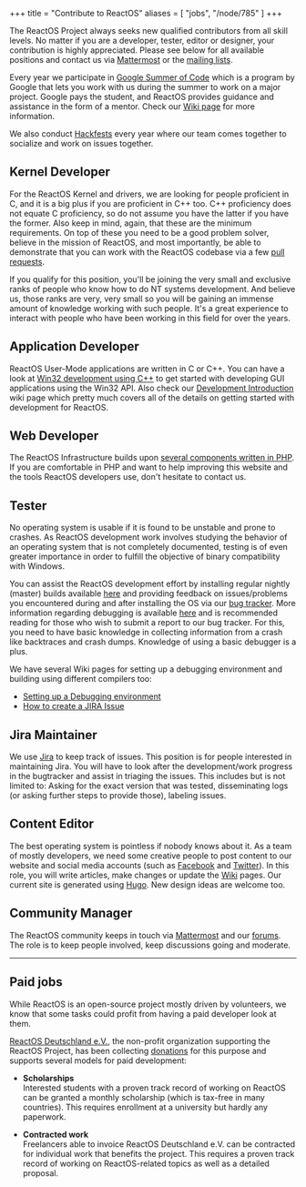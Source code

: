 +++
title = "Contribute to ReactOS"
aliases = [ "jobs", "/node/785" ]
+++

The ReactOS Project always seeks new qualified contributors from all skill levels.
No matter if you are a developer, tester, editor or designer, your contribution is highly appreciated.
Please see below for all available positions and contact us via [Mattermost](https://chat.reactos.org) or the [mailing lists](/mailing-lists).

Every year we participate in [Google Summer of Code](https://summerofcode.withgoogle.com/) which is a program by Google that lets you work with us during the summer to work on a major project.
Google pays the student, and ReactOS provides guidance and assistance in the form of a mentor.
Check our [Wiki page](https://reactos.org/wiki/Google_Summer_of_Code) for more information.

We also conduct [Hackfests](https://reactos.org/wiki/Hackfest) every year where our team comes together to socialize and work on issues together.

## Kernel Developer
For the ReactOS Kernel and drivers, we are looking for people proficient in C, and it is a big plus if you are proficient in C++ too. C++ proficiency does not equate C proficiency, so do not assume you have the latter if you have the former. Also keep in mind, again, that these are the minimum requirements. On top of these you need to be a good problem solver, believe in the mission of ReactOS, and most importantly, be able to demonstrate that you can work with the ReactOS codebase via a few [pull requests](https://github.com/reactos/reactos/pulls).

If you qualify for this position, you'll be joining the very small and exclusive ranks of people who know how to do NT systems development.
And believe us, those ranks are very, very small so you will be gaining an immense amount of knowledge working with such people.
It's a great experience to interact with people who have been working in this field for over the years.

## Application Developer
ReactOS User-Mode applications are written in C or C++.
You can have a look at [Win32 development using C++](https://docs.microsoft.com/en-us/windows/win32/LearnWin32/learn-to-program-for-windows) to get started with developing GUI applications using the Win32 API.
Also check our [Development Introduction](https://reactos.org/wiki/Development_Introduction) wiki page which pretty much covers all of the details on getting started with development for ReactOS.

## Web Developer
The ReactOS Infrastructure builds upon [several components written in PHP](https://github.com/reactos/web).
If you are comfortable in PHP and want to help improving this website and the tools ReactOS developers use, don't hesitate to contact us.

## Tester
No operating system is usable if it is found to be unstable and prone to crashes. As ReactOS development work involves studying the behavior of an operating system that is not completely documented, testing is of even greater importance in order to fulfill the objective of binary compatibility with Windows.

You can assist the ReactOS development effort by installing regular nightly (master) builds available [here](https://reactos.org/getbuilds/) and providing feedback on issues/problems you encountered during and after installing the OS via our [bug tracker](https://jira.reactos.org/).
More information regarding debugging is available [here](https://reactos.org/wiki/Debugging) and is recommended reading for those who wish to submit a report to our bug tracker.
For this, you need to have basic knowledge in collecting information from a crash like backtraces and crash dumps. Knowledge of using a basic debugger is a plus.

We have several Wiki pages for setting up a debugging environment and building using different compilers too:
* [Setting up a Debugging environment](https://reactos.org/wiki/Debugging)
* [How to create a JIRA Issue](https://reactos.org/wiki/User:Oldman/A_layman%27s_guide/How_to_create_a_JIRA_Issue)

## Jira Maintainer
We use [Jira](https://jira.reactos.org/) to keep track of issues.
This position is for people interested in maintaining Jira.
You will have to look after the development/work progress in the bugtracker and assist in triaging the issues.
This includes but is not limited to: Asking for the exact version that was tested, disseminating logs (or asking further steps to provide those), labeling issues.

## Content Editor
The best operating system is pointless if nobody knows about it.
As a team of mostly developers, we need some creative people to post content to our website and social media accounts (such as [Facebook](https://www.facebook.com/ReactOS-19143619259/) and [Twitter](https://twitter.com/reactos)).
In this role, you will write articles, make changes or update the [Wiki](https://reactos.org/wiki) pages.
Our current site is generated using [Hugo](https://gohugo.io/).
New design ideas are welcome too.

## Community Manager
The ReactOS community keeps in touch via [Mattermost](https://chat.reactos.org) and our [forums](/forum).
The role is to keep people involved, keep discussions going and moderate.

----

## Paid jobs
While ReactOS is an open-source project mostly driven by volunteers, we know that some tasks could profit from having a paid developer look at them.

[ReactOS Deutschland e.V.](https://ev.reactos.org), the non-profit organization supporting the ReactOS Project, has been collecting [donations](/donate) for this purpose and supports several models for paid development:

* **Scholarships**<br>
  Interested students with a proven track record of working on ReactOS can be granted a monthly scholarship (which is tax-free in many countries).
  This requires enrollment at a university but hardly any paperwork.

* **Contracted work**<br>
  Freelancers able to invoice ReactOS Deutschland e.V. can be contracted for individual work that benefits the project.
  This requires a proven track record of working on ReactOS-related topics as well as a detailed proposal.
